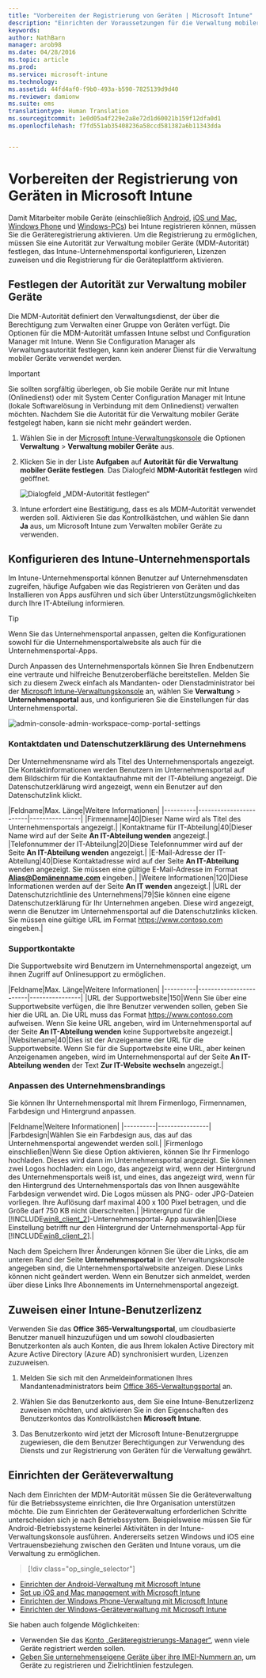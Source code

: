 ```yaml
---
title: "Vorbereiten der Registrierung von Geräten | Microsoft Intune"
description: "Einrichten der Voraussetzungen für die Verwaltung mobiler Geräte (Mobile Device Management, MDM) und Vorbereiten der Registrierung für verschiedene Betriebssysteme."
keywords: 
author: NathBarn
manager: arob98
ms.date: 04/28/2016
ms.topic: article
ms.prod: 
ms.service: microsoft-intune
ms.technology: 
ms.assetid: 44fd4af0-f9b0-493a-b590-7825139d9d40
ms.reviewer: damionw
ms.suite: ems
translationtype: Human Translation
ms.sourcegitcommit: 1e0d05a4f229e2a8e72d1d60021b159f12dfa0d1
ms.openlocfilehash: f7fd551ab35408236a58ccd581382a6b11343dda


---
```


# Vorbereiten der Registrierung von Geräten in Microsoft Intune
Damit Mitarbeiter mobile Geräte (einschließlich [Android](set-up-android-management-with-microsoft-intune.md), [iOS und Mac](set-up-ios-and-mac-management-with-microsoft-intune.md), [Windows Phone](set-up-windows-phone-management-with-microsoft-intune.md) und [Windows-PCs](set-up-windows-device-management-with-microsoft-intune.md)) bei Intune registrieren können, müssen Sie die Geräteregistrierung aktivieren. Um die Registrierung zu ermöglichen, müssen Sie eine Autorität zur Verwaltung mobiler Geräte (MDM-Autorität) festlegen, das Intune-Unternehmensportal konfigurieren, Lizenzen zuweisen und die Registrierung für die Geräteplattform aktivieren.

## Festlegen der Autorität zur Verwaltung mobiler Geräte
Die MDM-Autorität definiert den Verwaltungsdienst, der über die Berechtigung zum Verwalten einer Gruppe von Geräten verfügt. Die Optionen für die MDM-Autorität umfassen Intune selbst und Configuration Manager mit Intune. Wenn Sie Configuration Manager als Verwaltungsautorität festlegen, kann kein anderer Dienst für die Verwaltung mobiler Geräte verwendet werden.

>[!IMPORTANT]
> Sie sollten sorgfältig überlegen, ob Sie mobile Geräte nur mit Intune (Onlinedienst) oder mit System Center Configuration Manager mit Intune (lokale Softwarelösung in Verbindung mit dem Onlinedienst) verwalten möchten. Nachdem Sie die Autorität für die Verwaltung mobiler Geräte festgelegt haben, kann sie nicht mehr geändert werden.



1.  Wählen Sie in der [Microsoft Intune-Verwaltungskonsole](http://manage.microsoft.com) die Optionen **Verwaltung** &gt; **Verwaltung mobiler Geräte** aus.

2.  Klicken Sie in der Liste **Aufgaben** auf **Autorität für die Verwaltung mobiler Geräte festlegen**. Das Dialogfeld **MDM-Autorität festlegen** wird geöffnet.

    ![Dialogfeld „MDM-Autorität festlegen“](../media/intune-mdm-authority.png)

3.  Intune erfordert eine Bestätigung, dass es als MDM-Autorität verwendet werden soll. Aktivieren Sie das Kontrollkästchen, und wählen Sie dann **Ja** aus, um Microsoft Intune zum Verwalten mobiler Geräte zu verwenden.

## Konfigurieren des Intune-Unternehmensportals

Im Intune-Unternehmensportal können Benutzer auf Unternehmensdaten zugreifen, häufige Aufgaben wie das Registrieren von Geräten und das Installieren von Apps ausführen und sich über Unterstützungsmöglichkeiten durch Ihre IT-Abteilung informieren.

> [!TIP]
> Wenn Sie das Unternehmensportal anpassen, gelten die Konfigurationen sowohl für die Unternehmensportalwebsite als auch für die Unternehmensportal-Apps.

Durch Anpassen des Unternehmensportals können Sie Ihren Endbenutzern eine vertraute und hilfreiche Benutzeroberfläche bereitstellen. Melden Sie sich zu diesem Zweck einfach als Mandanten- oder Dienstadministrator bei der [Microsoft Intune-Verwaltungskonsole](https://manage.microsoft.com) an, wählen Sie **Verwaltung** &gt; **Unternehmensportal** aus, und konfigurieren Sie die Einstellungen für das Unternehmensportal.

![admin-console-admin-workspace-comp-portal-settings](../media/cp_sa_cpsetup.PNG)

### Kontaktdaten und Datenschutzerklärung des Unternehmens

Der Unternehmensname wird als Titel des Unternehmensportals angezeigt. Die Kontaktinformationen werden Benutzern im Unternehmensportal auf dem Bildschirm für die Kontaktaufnahme mit der IT-Abteilung angezeigt. Die Datenschutzerklärung wird angezeigt, wenn ein Benutzer auf den Datenschutzlink klickt.

|Feldname|Max. Länge|Weitere Informationen|
    |----------|------------------------|----------------|
    |Firmenname|40|Dieser Name wird als Titel des Unternehmensportals angezeigt.|
    |Kontaktname für IT-Abteilung|40|Dieser Name wird auf der Seite **An IT-Abteilung wenden** angezeigt.|
    |Telefonnummer der IT-Abteilung|20|Diese Telefonnummer wird auf der Seite **An IT-Abteilung wenden** angezeigt.|
    |E-Mail-Adresse der IT-Abteilung|40|Diese Kontaktadresse wird auf der Seite **An IT-Abteilung** wenden angezeigt. Sie müssen eine gültige E-Mail-Adresse im Format **Alias@Domänenname.com** eingeben.|
    |Weitere Informationen|120|Diese Informationen werden auf der Seite **An IT wenden** angezeigt.|
    |URL der Datenschutzrichtlinie des Unternehmens|79|Sie können eine eigene Datenschutzerklärung für Ihr Unternehmen angeben. Diese wird angezeigt, wenn die Benutzer im Unternehmensportal auf die Datenschutzlinks klicken. Sie müssen eine gültige URL im Format https://www.contoso.com eingeben.|

### Supportkontakte
Die Supportwebsite wird Benutzern im Unternehmensportal angezeigt, um ihnen Zugriff auf Onlinesupport zu ermöglichen.

|Feldname|Max. Länge|Weitere Informationen|
    |----------|------------------------|----------------|
    |URL der Supportwebsite|150|Wenn Sie über eine Supportwebsite verfügen, die Ihre Benutzer verwenden sollen, geben Sie hier die URL an. Die URL muss das Format https://www.contoso.com aufweisen. Wenn Sie keine URL angeben, wird im Unternehmensportal auf der Seite **An IT-Abteilung wenden** keine Supportwebsite angezeigt.|
    |Websitename|40|Dies ist der Anzeigename der URL für die Supportwebsite. Wenn Sie für die Supportwebsite eine URL, aber keinen Anzeigenamen angeben, wird im Unternehmensportal auf der Seite **An IT-Abteilung wenden** der Text **Zur IT-Website wechseln** angezeigt.|


### Anpassen des Unternehmensbrandings

Sie können Ihr Unternehmensportal mit Ihrem Firmenlogo, Firmennamen, Farbdesign und Hintergrund anpassen.

|Feldname|Weitere Informationen|
    |----------|----------------|
    |Farbdesign|Wählen Sie ein Farbdesign aus, das auf das Unternehmensportal angewendet werden soll.|
    |Firmenlogo einschließen|Wenn Sie diese Option aktivieren, können Sie Ihr Firmenlogo hochladen. Dieses wird dann im Unternehmensportal angezeigt. Sie können zwei Logos hochladen: ein Logo, das angezeigt wird, wenn der Hintergrund des Unternehmensportals weiß ist, und eines, das angezeigt wird, wenn für den Hintergrund des Unternehmensportals das von Ihnen ausgewählte Farbdesign verwendet wird. Die Logos müssen als PNG- oder JPG-Dateien vorliegen. Ihre Auflösung darf maximal 400 x 100 Pixel betragen, und die Größe darf 750 KB nicht überschreiten.|
    |Hintergrund für die [!INCLUDE[win8_client_2](../includes/win8_client_2_md.md)]-Unternehmensportal- App auswählen|Diese Einstellung betrifft nur den Hintergrund der Unternehmensportal-App für [!INCLUDE[win8_client_2](../includes/win8_client_2_md.md)].|


Nach dem Speichern Ihrer Änderungen können Sie über die Links, die am unteren Rand der Seite **Unternehmensportal** in der Verwaltungskonsole angegeben sind, die Unternehmensportalwebsite anzeigen. Diese Links können nicht geändert werden. Wenn ein Benutzer sich anmeldet, werden über diese Links Ihre Abonnements im Unternehmensportal angezeigt.

## Zuweisen einer Intune-Benutzerlizenz

Verwenden Sie das **Office 365-Verwaltungsportal**, um cloudbasierte Benutzer manuell hinzuzufügen und um sowohl cloudbasierten Benutzerkonten als auch Konten, die aus Ihrem lokalen Active Directory mit Azure Active Directory (Azure AD) synchronisiert wurden, Lizenzen zuzuweisen.

1.  Melden Sie sich mit den Anmeldeinformationen Ihres Mandantenadministrators beim [Office 365-Verwaltungsportal](https://portal.office.com/Admin/Default.aspx) an.

2.  Wählen Sie das Benutzerkonto aus, dem Sie eine Intune-Benutzerlizenz zuweisen möchten, und aktivieren Sie in den Eigenschaften des Benutzerkontos das Kontrollkästchen **Microsoft Intune**.

3.  Das Benutzerkonto wird jetzt der Microsoft Intune-Benutzergruppe zugewiesen, die dem Benutzer Berechtigungen zur Verwendung des Diensts und zur Registrierung von Geräten für die Verwaltung gewährt.

## Einrichten der Geräteverwaltung
Nach dem Einrichten der MDM-Autorität müssen Sie die Geräteverwaltung für die Betriebssysteme einrichten, die Ihre Organisation unterstützen möchte. Die zum Einrichten der Geräteverwaltung erforderlichen Schritte unterscheiden sich je nach Betriebssystem. Beispielsweise müssen Sie für Android-Betriebssysteme keinerlei Aktivitäten in der Intune-Verwaltungskonsole ausführen. Andererseits setzen Windows und iOS eine Vertrauensbeziehung zwischen den Geräten und Intune voraus, um die Verwaltung zu ermöglichen.

> [!div class="op_single_selector"]
- [Einrichten der Android-Verwaltung mit Microsoft Intune](set-up-android-management-with-microsoft-intune.md)
- [Set up iOS and Mac management with Microsoft Intune](set-up-ios-and-mac-management-with-microsoft-intune.md)
- [Einrichten der Windows Phone-Verwaltung mit Microsoft Intune](set-up-windows-phone-management-with-microsoft-intune.md)
- [Einrichten der Windows-Geräteverwaltung mit Microsoft Intune](set-up-windows-device-management-with-microsoft-intune.md)

Sie haben auch folgende Möglichkeiten:
 - Verwenden Sie das [Konto „Geräteregistrierungs-Manager“](enroll-corporate-owned-devices-with-the-device-enrollment-manager-in-microsoft-intune.md), wenn viele Geräte registriert werden sollen.
 - [Geben Sie unternehmenseigene Geräte über ihre IMEI-Nummern an](specify-corporate-owned-devices-with-international-mobile-equipment-identity-imei-numbers.md), um Geräte zu registrieren und Zielrichtlinien festzulegen.



<!--HONumber=Jul16_HO3-->


